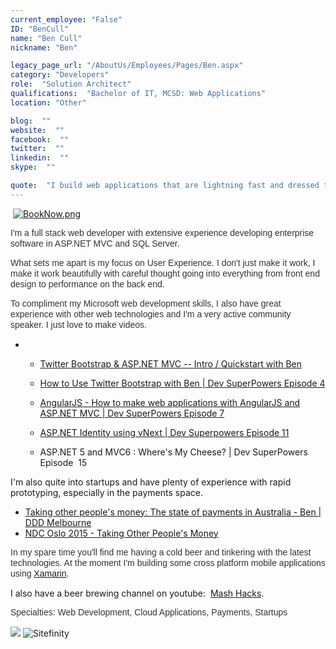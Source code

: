 ```yaml
---
current_employee: "False"
ID: "BenCull"
name: "Ben Cull"
nickname: "Ben"

legacy_page_url: "/AboutUs/Employees/Pages/Ben.aspx"
category: "Developers"
role:  "Solution Architect"
qualifications:  "Bachelor of IT, MCSD: Web Applications"
location: "Other"

blog:  ""
website:  ""
facebook:  ""
twitter:  ""
linkedin:  ""
skype:  ""

quote:  "​​I build web applications that are lightning fast and dressed to impress."
---
```


​​​​​ [ ![BookNow.png](/AboutUs/Employees/PublishingImages/BookNow.png)](http://veethere.com/With/BenCull) <span style="line-height:18px;"> </span>

 <span style="color:#333333;font-family:arial, sans-serif;line-height:17px;"> I'm a full stack web developer with extensive experience developing enterprise software in ASP.NET MVC and SQL Server.</span>

 <span style="color:#333333;font-family:arial, sans-serif;line-height:17px;">What sets me apart is my focus on User Experience. I don't just make it work, I make it work beautifully with careful thought going into everything from front end design to performance on the back end.</span>

 <span style="color:#333333;font-family:arial, sans-serif;line-height:17px;">To compliment my Microsoft web development skills, I also have great experience with other web technologies and I'm a very active community speaker. I just love to make videos.</span>

*   *   <span style="background-color:initial;"></span> [ Twitter Bootstrap & ASP.NET MVC -- Intro / Quickstart with Ben ](https://www.youtube.com/watch?v=bIGiUSMBwoo)
    *   [ How to Use Twitter Bootstrap with Ben | Dev SuperPowers Episode 4 ](https://www.youtube.com/watch?v=DbdvWHkSEZo)

    *   [ AngularJS - How to make web applications with AngularJS and ASP.NET MVC | Dev SuperPowers Episode 7 ](https://www.youtube.com/watch?v=vwF1mxZH_hE)
    *   [ASP.NET Identity using vNext | Dev Superpowers Episode 11 ](http://tv.ssw.com/5980/asp-net-identity-using-vnext-dev-superpowers-episode-11)
    *   ASP.NET 5 and MVC6 : Where's My Cheese? | Dev SuperPowers Episode  15<div> 

</div><div>I'm also quite into startups and have plenty of experience with rapid prototyping, especially in the payments space.</div><div>

*   [Taking other people's money: The state of payments in Australia - Ben | DDD Melbourne ](https://www.youtube.com/watch?v=U_zi2wto9xo)
*   [NDC Oslo 2015 - Taking Other People's Money](http://benjii.me/2015/06/ndc-oslo-2015-taking-other-peoples-money/)</div>

 <span style="color:#333333;font-family:arial, sans-serif;line-height:17px;">In my spare time you'll find me having a cold beer and tinkering with the latest technologies. At the moment I'm building some cross platform mobile applications using [Xamarin](http://xamarin.com/).</span>  

I also have a beer brewing channel on youtube:  [Mash Hacks](https://www.youtube.com/user/mashhacks).  

<span style="color:#333333;font-family:arial, sans-serif;line-height:17px;">Specialties: Web Development, Cloud Applications, Payments, Startups </span>

​![](/AboutUs/Employees/PublishingImages/MCSD_2013(rgb)_1477.jpg) ![Sitefinity](/AboutUs/Employees/PublishingImages/logo_sitefinity.png) ​   